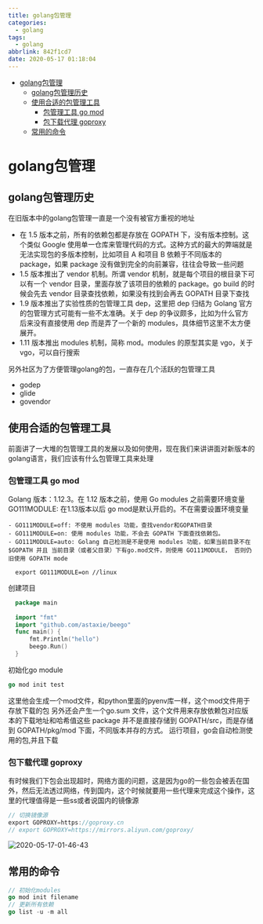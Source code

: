 ```yaml
---
title: golang包管理
categories:
  - golang
tags:
  - golang
abbrlink: 842f1cd7
date: 2020-05-17 01:18:04
---
```



<!-- @import "[TOC]" {cmd="toc" depthFrom=1 depthTo=6 orderedList=false} -->

<!-- code_chunk_output -->

- [golang包管理](#golang包管理)
  - [golang包管理历史](#golang包管理历史)
  - [使用合适的包管理工具](#使用合适的包管理工具)
    - [包管理工具 go mod](#包管理工具-go-mod)
    - [包下载代理  goproxy](#包下载代理-goproxy)
  - [常用的命令](#常用的命令)

<!-- /code_chunk_output -->


<!-- more -->

# golang包管理


## golang包管理历史
在旧版本中的golang包管理一直是一个没有被官方重视的地址
- 在 1.5 版本之前，所有的依赖包都是存放在 GOPATH 下，没有版本控制。这个类似 Google 使用单一仓库来管理代码的方式。这种方式的最大的弊端就是无法实现包的多版本控制，比如项目 A 和项目 B 依赖于不同版本的 package，如果 package 没有做到完全的向前兼容，往往会导致一些问题
- 1.5 版本推出了 vendor 机制。所谓 vendor 机制，就是每个项目的根目录下可以有一个 vendor 目录，里面存放了该项目的依赖的 package。go build 的时候会先去 vendor 目录查找依赖，如果没有找到会再去 GOPATH 目录下查找
- 1.9 版本推出了实验性质的包管理工具 dep，这里把 dep 归结为 Golang 官方的包管理方式可能有一些不太准确。关于 dep 的争议颇多，比如为什么官方后来没有直接使用 dep 而是弄了一个新的 modules，具体细节这里不太方便展开。
- 1.11 版本推出 modules 机制，简称 mod。modules 的原型其实是 vgo，关于 vgo，可以自行搜索


另外社区为了方便管理golang的包，一直存在几个活跃的包管理工具
- godep
- glide
- govendor


## 使用合适的包管理工具
前面讲了一大堆的包管理工具的发展以及如何使用，现在我们来讲讲面对新版本的golang语言，我们应该有什么包管理工具来处理

### 包管理工具 go mod
Golang 版本：1.12.3。在 1.12 版本之前，使用 Go modules 之前需要环境变量 GO111MODULE:
在1.13版本以后 go mod是默认开启的。不在需要设置环境变量
```
- GO111MODULE=off: 不使用 modules 功能，查找vendor和GOPATH目录
- GO111MODULE=on: 使用 modules 功能，不会去 GOPATH 下面查找依赖包。
- GO111MODULE=auto: Golang 自己检测是不是使用 modules 功能，如果当前目录不在$GOPATH 并且 当前目录（或者父目录）下有go.mod文件，则使用 GO111MODULE， 否则仍旧使用 GOPATH mode

  export GO111MODULE=on //linux
```
创建项目
```go
  package main
  ​
  import "fmt"
  import "github.com/astaxie/beego"
  func main() {
      fmt.Println("hello")
      beego.Run()
  }
```
初始化go module 
```go
go mod init test
```
这里他会生成一个mod文件，和python里面的pyenv库一样，这个mod文件用于存放下载的包 另外还会产生一个go.sum 文件，这个文件用来存放依赖包对应版本的下载地址和哈希值这些 package 并不是直接存储到 GOPATH/src，而是存储到 GOPATH/pkg/mod 下面，不同版本并存的方式。
运行项目，go会自动检测使用的包,并且下载


### 包下载代理  goproxy
有时候我们下包会出现超时，网络方面的问题，这是因为go的一些包会被丢在国外，然后无法透过网络，传到国内，这个时候就要用一些代理来完成这个操作，这里的代理值得是一些ss或者说国内的镜像源
```go
// 切换镜像源
export GOPROXY=https://goproxy.cn
// export GOPROXY=https://mirrors.aliyun.com/goproxy/
```
![2020-05-17-01-46-43](http://noback.upyun.com/2020-05-17-01-46-43.png)



## 常用的命令
```go
// 初始化modules
go mod init filename
// 更新所有依赖
go list -u -m all
```

